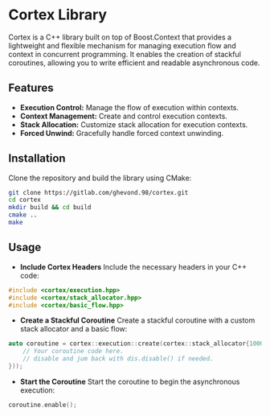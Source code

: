 # Cortex Library

Cortex is a C++ library built on top of Boost.Context that provides a lightweight and flexible mechanism for managing execution flow and context in concurrent programming. It enables the creation of stackful coroutines, allowing you to write efficient and readable asynchronous code.

## Features

- **Execution Control:** Manage the flow of execution within contexts.
- **Context Management:** Create and control execution contexts.
- **Stack Allocation:** Customize stack allocation for execution contexts.
- **Forced Unwind:** Gracefully handle forced context unwinding.

## Installation

Clone the repository and build the library using CMake:

```bash
git clone https://gitlab.com/ghevond.98/cortex.git
cd cortex
mkdir build && cd build
cmake ..
make
```
## Usage

- **Include Cortex Headers** Include the necessary headers in your C++ code:
```c++
#include <cortex/execution.hpp>
#include <cortex/stack_allocator.hpp>
#include <cortex/basic_flow.hpp>
```

- **Create a Stackful Coroutine** Create a stackful coroutine with a custom stack allocator and a basic flow:
```c++
auto coroutine = cortex::execution::create(cortex::stack_allocator{1000000}, cortex::basic_flow::make([](cortex::api::disabler& dis) {
    // Your coroutine code here.
    // disable and jum back with dis.disable() if needed.
}));
```

- **Start the Coroutine** Start the coroutine to begin the asynchronous execution:
```c++
coroutine.enable();
```
